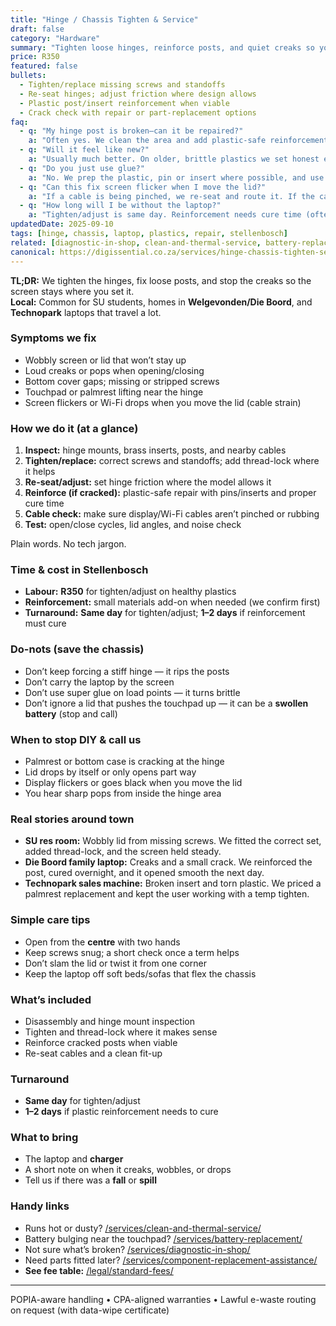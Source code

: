 ```yaml
---
title: "Hinge / Chassis Tighten & Service"
draft: false
category: "Hardware"
summary: "Tighten loose hinges, reinforce posts, and quiet creaks so your laptop feels solid again."
price: R350
featured: false
bullets:
  - Tighten/replace missing screws and standoffs
  - Re-seat hinges; adjust friction where design allows
  - Plastic post/insert reinforcement when viable
  - Crack check with repair or part-replacement options
faq:
  - q: "My hinge post is broken—can it be repaired?"
    a: "Often yes. We clean the area and add plastic-safe reinforcement or heat-set inserts. If the break is large, a new palmrest/top-case may be needed."
  - q: "Will it feel like new?"
    a: "Usually much better. On older, brittle plastics we set honest expectations."
  - q: "Do you just use glue?"
    a: "No. We prep the plastic, pin or insert where possible, and use the right compounds. Quick super glue alone won’t last."
  - q: "Can this fix screen flicker when I move the lid?"
    a: "If a cable is being pinched, we re-seat and route it. If the cable is damaged, we’ll quote a replacement."
  - q: "How long will I be without the laptop?"
    a: "Tighten/adjust is same day. Reinforcement needs cure time (often overnight)."
updatedDate: 2025-09-10
tags: [hinge, chassis, laptop, plastics, repair, stellenbosch]
related: [diagnostic-in-shop, clean-and-thermal-service, battery-replacement, component-replacement-assistance]
canonical: https://digissential.co.za/services/hinge-chassis-tighten-service/
---
```


**TL;DR:** We tighten the hinges, fix loose posts, and stop the creaks so the screen stays where you set it.  
**Local:** Common for SU students, homes in **Welgevonden/Die Boord**, and **Technopark** laptops that travel a lot.

### Symptoms we fix
- Wobbly screen or lid that won’t stay up  
- Loud creaks or pops when opening/closing  
- Bottom cover gaps; missing or stripped screws  
- Touchpad or palmrest lifting near the hinge  
- Screen flickers or Wi-Fi drops when you move the lid (cable strain)

### How we do it (at a glance)
1) **Inspect:** hinge mounts, brass inserts, posts, and nearby cables  
2) **Tighten/replace:** correct screws and standoffs; add thread-lock where it helps  
3) **Re-seat/adjust:** set hinge friction where the model allows it  
4) **Reinforce (if cracked):** plastic-safe repair with pins/inserts and proper cure time  
5) **Cable check:** make sure display/Wi-Fi cables aren’t pinched or rubbing  
6) **Test:** open/close cycles, lid angles, and noise check

Plain words. No tech jargon.

### Time & cost in Stellenbosch
- **Labour:** **R350** for tighten/adjust on healthy plastics  
- **Reinforcement:** small materials add-on when needed (we confirm first)  
- **Turnaround:** **Same day** for tighten/adjust; **1–2 days** if reinforcement must cure

### Do-nots (save the chassis)
- Don’t keep forcing a stiff hinge — it rips the posts  
- Don’t carry the laptop by the screen  
- Don’t use super glue on load points — it turns brittle  
- Don’t ignore a lid that pushes the touchpad up — it can be a **swollen battery** (stop and call)

### When to stop DIY & call us
- Palmrest or bottom case is cracking at the hinge  
- Lid drops by itself or only opens part way  
- Display flickers or goes black when you move the lid  
- You hear sharp pops from inside the hinge area

### Real stories around town
- **SU res room:** Wobbly lid from missing screws. We fitted the correct set, added thread-lock, and the screen held steady.  
- **Die Boord family laptop:** Creaks and a small crack. We reinforced the post, cured overnight, and it opened smooth the next day.  
- **Technopark sales machine:** Broken insert and torn plastic. We priced a palmrest replacement and kept the user working with a temp tighten.

### Simple care tips
- Open from the **centre** with two hands  
- Keep screws snug; a short check once a term helps  
- Don’t slam the lid or twist it from one corner  
- Keep the laptop off soft beds/sofas that flex the chassis

### What’s included
- Disassembly and hinge mount inspection  
- Tighten and thread-lock where it makes sense  
- Reinforce cracked posts when viable  
- Re-seat cables and a clean fit-up

### Turnaround
- **Same day** for tighten/adjust  
- **1–2 days** if plastic reinforcement needs to cure

### What to bring
- The laptop and **charger**  
- A short note on when it creaks, wobbles, or drops  
- Tell us if there was a **fall** or **spill**

### Handy links
- Runs hot or dusty? [/services/clean-and-thermal-service/](/services/clean-and-thermal-service/)  
- Battery bulging near the touchpad? [/services/battery-replacement/](/services/battery-replacement/)  
- Not sure what’s broken? [/services/diagnostic-in-shop/](/services/diagnostic-in-shop/)  
- Need parts fitted later? [/services/component-replacement-assistance/](/services/component-replacement-assistance/)  
- **See fee table:** [/legal/standard-fees/](/legal/standard-fees/)

---

POPIA-aware handling • CPA-aligned warranties • Lawful e-waste routing on request (with data-wipe certificate)
